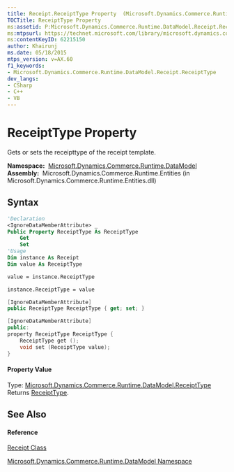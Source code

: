 ```yaml
---
title: Receipt.ReceiptType Property  (Microsoft.Dynamics.Commerce.Runtime.DataModel)
TOCTitle: ReceiptType Property
ms:assetid: P:Microsoft.Dynamics.Commerce.Runtime.DataModel.Receipt.ReceiptType
ms:mtpsurl: https://technet.microsoft.com/library/microsoft.dynamics.commerce.runtime.datamodel.receipt.receipttype(v=AX.60)
ms:contentKeyID: 62215150
author: Khairunj
ms.date: 05/18/2015
mtps_version: v=AX.60
f1_keywords:
- Microsoft.Dynamics.Commerce.Runtime.DataModel.Receipt.ReceiptType
dev_langs:
- CSharp
- C++
- VB
---
```


# ReceiptType Property

Gets or sets the receipttype of the receipt template.

**Namespace:**  [Microsoft.Dynamics.Commerce.Runtime.DataModel](microsoft-dynamics-commerce-runtime-datamodel-namespace.md)  
**Assembly:**  Microsoft.Dynamics.Commerce.Runtime.Entities (in Microsoft.Dynamics.Commerce.Runtime.Entities.dll)

## Syntax

``` vb
'Declaration
<IgnoreDataMemberAttribute> _
Public Property ReceiptType As ReceiptType
    Get
    Set
'Usage
Dim instance As Receipt
Dim value As ReceiptType

value = instance.ReceiptType

instance.ReceiptType = value
```

``` csharp
[IgnoreDataMemberAttribute]
public ReceiptType ReceiptType { get; set; }
```

``` c++
[IgnoreDataMemberAttribute]
public:
property ReceiptType ReceiptType {
    ReceiptType get ();
    void set (ReceiptType value);
}
```

#### Property Value

Type: [Microsoft.Dynamics.Commerce.Runtime.DataModel.ReceiptType](receipttype-enumeration-microsoft-dynamics-commerce-runtime-datamodel.md)  
Returns [ReceiptType](receipttype-enumeration-microsoft-dynamics-commerce-runtime-datamodel.md).  

## See Also

#### Reference

[Receipt Class](receipt-class-microsoft-dynamics-commerce-runtime-datamodel.md)

[Microsoft.Dynamics.Commerce.Runtime.DataModel Namespace](microsoft-dynamics-commerce-runtime-datamodel-namespace.md)

